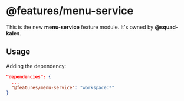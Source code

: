 # @features/menu-service

This is the new **menu-service** feature module. It's owned by **@squad-kales**.

## Usage

Adding the dependency:
```json
"dependencies": {
  ...
  "@features/menu-service": "workspace:*"
}
```
